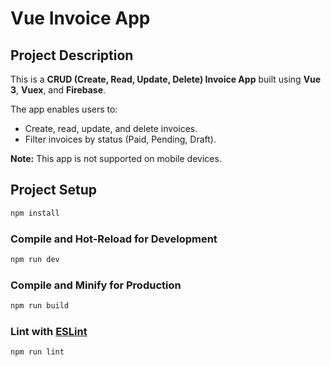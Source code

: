 # Vue Invoice App

## Project Description

This is a **CRUD (Create, Read, Update, Delete) Invoice App** built using **Vue 3**, **Vuex**, and **Firebase**.

The app enables users to:

- Create, read, update, and delete invoices.
- Filter invoices by status (Paid, Pending, Draft).

**Note:** This app is not supported on mobile devices.

## Project Setup

```sh
npm install
```

### Compile and Hot-Reload for Development

```sh
npm run dev
```

### Compile and Minify for Production

```sh
npm run build
```

### Lint with [ESLint](https://eslint.org/)

```sh
npm run lint
```
